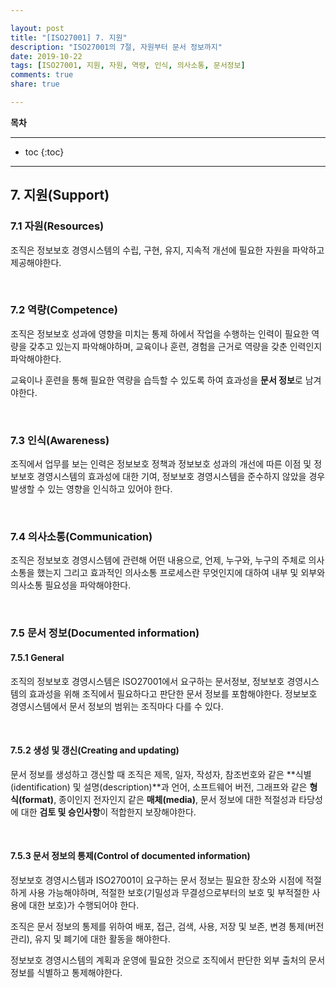 ```yaml
---

layout: post
title: "[ISO27001] 7. 지원"
description: "ISO27001의 7절, 자원부터 문서 정보까지"
date: 2019-10-22
tags: [ISO27001, 지원, 자원, 역량, 인식, 의사소통, 문서정보]
comments: true
share: true

---
```


**목차**

---

* toc
{:toc}

---

## 7. 지원(Support)
### 7.1 자원(Resources)

조직은 정보보호 경영시스템의 수립, 구현, 유지, 지속적 개선에 필요한 자원을 파악하고 제공해야한다.

<br>

### 7.2 역량(Competence)

조직은 정보보호 성과에 영향을 미치는 통제 하에서 작업을 수행하는 인력이 필요한 역량을 갖추고 있는지 파악해야하며, 교육이나 훈련, 경험을 근거로 역량을 갖춘 인력인지 파악해야한다.

교육이나 훈련을 통해 필요한 역량을 습득할 수 있도록 하여 효과성을 **문서 정보**로 남겨야한다.

<br>

### 7.3 인식(Awareness)

조직에서 업무를 보는 인력은 정보보호 정책과 정보보호 성과의 개선에 따른 이점 및 정보보호 경영시스템의 효과성에 대한 기여, 정보보호 경영시스템을 준수하지 않았을 경우 발생할 수 있는 영향을 인식하고 있어야 한다.

<br>

### 7.4 의사소통(Communication)

조직은 정보보호 경영시스템에 관련해 어떤 내용으로, 언제, 누구와, 누구의 주체로 의사소통을 했는지 그리고 효과적인 의사소통 프로세스란 무엇인지에 대하여 내부 및 외부와 의사소통 필요성을 파악해야한다.

<br>

### 7.5 문서 정보(Documented information)

#### 7.5.1 General

조직의 정보보호 경영시스템은 ISO27001에서 요구하는 문서정보, 정보보호 경영시스템의 효과성을 위해 조직에서 필요하다고 판단한 문서 정보를 포함해야한다. 정보보호 경영시스템에서 문서 정보의 범위는 조직마다 다를 수 있다.

<br>

#### 7.5.2 생성 및 갱신(Creating and updating)

문서 정보를 생성하고 갱신할 때 조직은 제목, 일자, 작성자, 참조번호와 같은 **식별(identification) 및 설명(description)**과 언어, 소프트웨어 버전, 그래프와 같은 **형식(format)**, 종이인지 전자인지 같은 **매체(media)**, 문서 정보에 대한 적절성과 타당성에 대한 **검토 및 승인사항**이 적합한지 보장해야한다.

<br>

#### 7.5.3 문서 정보의 통제(Control of documented information)

정보보호 경영시스템과 ISO27001이 요구하는 문서 정보는 필요한 장소와 시점에 적절하게 사용 가능해야하며, 적절한 보호(기밀성과 무결성으로부터의 보호 및 부적절한 사용에 대한 보호)가 수행되어야 한다.

조직은 문서 정보의 통제를 위하여 배포, 접근, 검색, 사용, 저장 및 보존, 변경 통제(버전 관리), 유지 및 폐기에 대한 활동을 해야한다.

정보보호 경영시스템의 계획과 운영에 필요한 것으로 조직에서 판단한 외부 출처의 문서 정보를 식별하고 통제해야한다.
